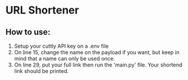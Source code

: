 # URL Shortener
## How to use:

1. Setup your cuttly API key on a .env file
2. On line 15, change the name on the payload if you want, but keep in mind that a name can only be used once.
3. On line 29, put your full link then run the 'main.py' file. Your shortend link should be printed.
